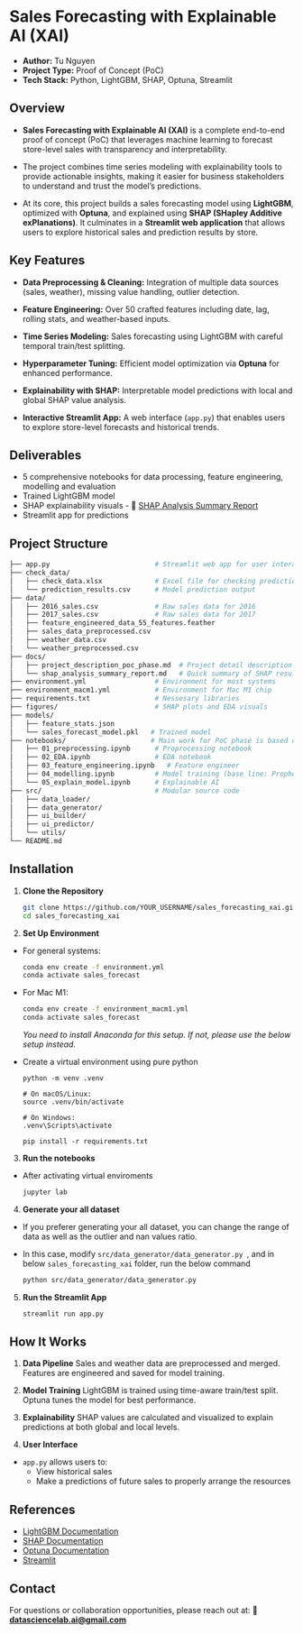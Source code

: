 # Sales Forecasting with Explainable AI (XAI)

- **Author:** Tu Nguyen
- **Project Type:** Proof of Concept (PoC)
- **Tech Stack:** Python, LightGBM, SHAP, Optuna, Streamlit

## Overview

- **Sales Forecasting with Explainable AI (XAI)** is a complete end-to-end proof of concept (PoC) that leverages machine learning to forecast store-level sales with transparency and interpretability.

- The project combines time series modeling with explainability tools to provide actionable insights, making it easier for business stakeholders to understand and trust the model’s predictions.

- At its core, this project builds a sales forecasting model using **LightGBM**, optimized with **Optuna**, and explained using **SHAP (SHapley Additive exPlanations)**. It culminates in a **Streamlit web application** that allows users to explore historical sales and prediction results by store.

## Key Features

- **Data Preprocessing & Cleaning:**
  Integration of multiple data sources (sales, weather), missing value handling, outlier detection.

* **Feature Engineering:**
  Over 50 crafted features including date, lag, rolling stats, and weather-based inputs.

* **Time Series Modeling:**
  Sales forecasting using LightGBM with careful temporal train/test splitting.

* **Hyperparameter Tuning:**
  Efficient model optimization via **Optuna** for enhanced performance.

* **Explainability with SHAP:**
  Interpretable model predictions with local and global SHAP value analysis.

* **Interactive Streamlit App:**
  A web interface (`app.py`) that enables users to explore store-level forecasts and historical trends.

## Deliverables

- 5 comprehensive notebooks for data processing, feature engineering, modelling and evaluation
- Trained LightGBM model
- SHAP explainability visuals - 📄 [SHAP Analysis Summary Report](docs/shap_analysis_summary_report.md)
- Streamlit app for predictions

## Project Structure

```bash
├── app.py                          # Streamlit web app for user interaction
├── check_data/
│   ├── check_data.xlsx             # Excel file for checking prediction
│   └── prediction_results.csv      # Model prediction output
├── data/
│   ├── 2016_sales.csv              # Raw sales data for 2016
│   ├── 2017_sales.csv              # Raw sales data for 2017
│   ├── feature_engineered_data_55_features.feather
│   ├── sales_data_preprocessed.csv
│   ├── weather_data.csv
│   └── weather_preprocessed.csv
├── docs/
│   ├── project_description_poc_phase.md  # Project detail description
│   └── shap_analysis_summary_report.md   # Quick summary of SHAP results
├── environment.yml                 # Environment for most systems
├── environment_macm1.yml           # Environment for Mac M1 chip
├── requirements.txt                # Nessesary libraries
├── figures/                        # SHAP plots and EDA visuals
├── models/
│   ├── feature_stats.json
│   └── sales_forecast_model.pkl   # Trained model
├── notebooks/                     # Main work for PoC phase is based on Notebooks
│   ├── 01_preprocessing.ipynb      # Proprocessing notebook
│   ├── 02_EDA.ipynb                # EDA notebook
│   ├── 03_feature_engineering.ipynb   # Feature engineer
│   ├── 04_modelling.ipynb          # Model training (base line: Prophet and better: Light GBM)
│   └── 05_explain_model.ipynb      # Explainable AI
├── src/                            # Modular source code
│   ├── data_loader/
│   ├── data_generator/
│   ├── ui_builder/
│   ├── ui_predictor/
│   └── utils/
└── README.md
```

## Installation

1. **Clone the Repository**

   ```bash
   git clone https://github.com/YOUR_USERNAME/sales_forecasting_xai.git
   cd sales_forecasting_xai
   ```

2. **Set Up Environment**

- For general systems:

  ```bash
  conda env create -f environment.yml
  conda activate sales_forecast
  ```

- For Mac M1:

  ```bash
  conda env create -f environment_macm1.yml
  conda activate sales_forecast
  ```

  _You need to install Anaconda for this setup. If not, please use the below setup instead._

- Create a virtual environment using pure python

  ```
  python -m venv .venv

  # On macOS/Linux:
  source .venv/bin/activate

  # On Windows:
  .venv\Scripts\activate

  pip install -r requirements.txt
  ```

3. **Run the notebooks**

- After activating virtual enviroments

  ```bash
  jupyter lab
  ```

4. **Generate your all dataset**

- If you preferer generating your all dataset, you can change the range of data as well as the outlier and nan values ratio.
- In this case, modify `src/data_generator/data_generator.py `, and in below `sales_forecasting_xai` folder, run the below command

  ```bash
  python src/data_generator/data_generator.py
  ```

5. **Run the Streamlit App**
   ```bash
   streamlit run app.py
   ```

## How It Works

1. **Data Pipeline**
   Sales and weather data are preprocessed and merged. Features are engineered and saved for model training.

2. **Model Training**
   LightGBM is trained using time-aware train/test split. Optuna tunes the model for best performance.

3. **Explainability**
   SHAP values are calculated and visualized to explain predictions at both global and local levels.

4. **User Interface**

- `app.py` allows users to:
  - View historical sales
  - Make a predictions of future sales to properly arrange the resources

## References

- [LightGBM Documentation](https://lightgbm.readthedocs.io/)
- [SHAP Documentation](https://shap.readthedocs.io/)
- [Optuna Documentation](https://optuna.org/)
- [Streamlit](https://streamlit.io/)

## Contact

For questions or collaboration opportunities, please reach out at:
**📧 datasciencelab.ai@gmail.com**
